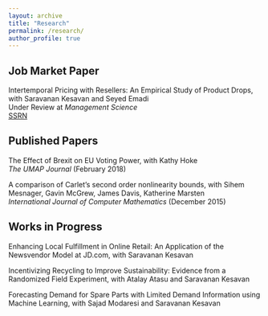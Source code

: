 ```yaml
---
layout: archive
title: "Research"
permalink: /research/
author_profile: true
---
```


## Job Market Paper

Intertemporal Pricing with Resellers: An Empirical Study of Product Drops, with Saravanan Kesavan and Seyed Emadi \
Under Review at *Management Science* \
[SSRN](https://papers.ssrn.com/sol3/papers.cfm?abstract_id=3824987) 


## Published Papers

The Effect of Brexit on EU Voting Power, with Kathy Hoke \
*The UMAP Journal* (February 2018)	

A comparison of Carlet’s second order nonlinearity bounds, with Sihem Mesnager, Gavin McGrew, James Davis, Katherine Marsten \
*International Journal of Computer Mathematics* (December 2015)


## Works in Progress

Enhancing Local Fulfillment in Online Retail: An Application of the Newsvendor Model at JD.com, with Saravanan Kesavan
	
Incentivizing Recycling to Improve Sustainability: Evidence from a Randomized Field Experiment, with Atalay Atasu and Saravanan Kesavan

Forecasting Demand for Spare Parts with Limited Demand Information using Machine Learning, with Sajad Modaresi and Saravanan Kesavan	
	


